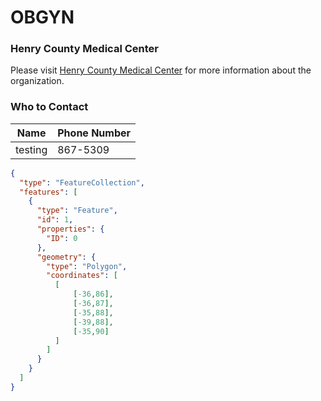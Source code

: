 # OBGYN
### Henry County Medical Center
Please visit [Henry County Medical Center](https://www.hcmc-tn.org/) for more information about the organization.

### Who to Contact
| Name | Phone Number |
| --- | --- |
| testing | 867-5309 |

```geojson
{
  "type": "FeatureCollection",
  "features": [
    {
      "type": "Feature",
      "id": 1,
      "properties": {
        "ID": 0
      },
      "geometry": {
        "type": "Polygon",
        "coordinates": [
          [
              [-36,86],
              [-36,87],
              [-35,88],
              [-39,88],
              [-35,90]
          ]
        ]
      }
    }
  ]
}
```
